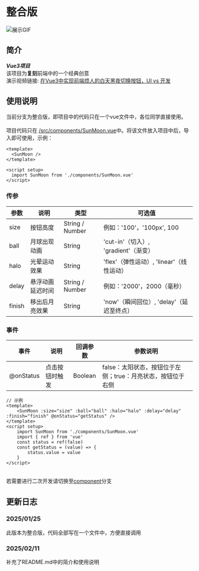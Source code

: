 # 整合版

![展示GIF](https://media4.giphy.com/media/v1.Y2lkPTc5MGI3NjExZ3h4bnJxcjJjYXpsMjA1c3Yzb2sycGNoaWV1eDA5czA0eXJ1NDZrdiZlcD12MV9pbnRlcm5hbF9naWZfYnlfaWQmY3Q9Zw/FIpl1KcwLPUYYrFV6Q/giphy.gif "sun_moon")

## 简介
_**Vue3项目**_ \
该项目为**复刻**前端中的一个经典创意 \
演示视频链接: [在Vue3中实现前端烦人的白天黑夜切换按钮，UI vs 开发](https://www.bilibili.com/video/BV1xdFFevEfs/)

## 使用说明
当前分支为整合版，即项目中的代码只在一个vue文件中，各位同学直接使用。 \
\
项目代码只在 [/src/components/SunMoon.vue](https://github.com/YipThim123/sun_moon_public/blob/develop/src/components/SunMoon.vue)中。将该文件放入项目中后，导入即可使用，示例：
```vue
<template>
  <SunMoon />
</template>

<script setup>
  import SunMoon from './components/SunMoon.vue'
</script>
```

### 传参
| 参数    | 说明               | 类型            | 可选值                            |
|---------|------------------|---------------|-------------------------------------|
| size    | 按钮高度           | String / Number | 例如：'100'，'100px', 100          |
| ball    | 月球出现动画       | String          | 'cut-in'（切入）, 'gradient'（渐变）  |
| halo    | 光晕运动效果       | String          | 'flex'（弹性运动）, 'linear'（线性运动） |
| delay   | 悬浮动画延迟时间   | String / Number  | 例如：'2000'，2000（毫秒） |
| finish  | 移出后月亮效果     | String          | 'now'（瞬间回位）, 'delay'（延迟至终点） |

### 事件
| 事件      | 说明             | 回调参数       |  参数说明  |
|-----------|----------------|--------------|--------------|
| @onStatus | 点击按钮时触发  | Boolean |false：太阳状态，按钮位于左侧；true：月亮状态，按钮位于右侧|


```vue
// 示例
<template> 
    <SunMoon :size="size" :ball="ball" :halo="halo" :delay="delay" :finish="finish" @onStatus="getStatus" />
</template>
<script setup>
    import SunMoon from './components/SunMoon.vue'
    import { ref } from 'vue'
    const status = ref(false)
    const getStatus = (value) => {
        status.value = value
    }
</script>
```

\
若需要进行二次开发请切换至[component](https://github.com/YipThim123/sun_moon_public/tree/component)分支

## 更新日志

### 2025/01/25
此版本为整合版，代码全部写在一个文件中，方便直接调用

### 2025/02/11
补充了README.md中的简介和使用说明
